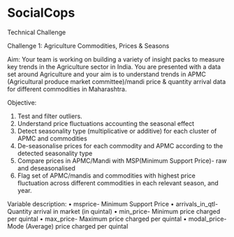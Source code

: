 # SocialCops
Technical Challenge

Challenge 1: Agriculture Commodities, Prices & Seasons

Aim: Your team is working on building a variety of insight packs to measure key trends in the Agriculture sector in India. You are presented with a data set around Agriculture and your aim is to understand trends in APMC (Agricultural produce market committee)/mandi price & quantity arrival data for different commodities in Maharashtra.

Objective:
1.	Test and filter outliers.
2.	Understand price fluctuations accounting the seasonal effect
1.	Detect seasonality type (multiplicative or additive) for each cluster of APMC and commodities
2.	De-seasonalise prices for each commodity and APMC according to the detected seasonality type
3.	Compare prices in APMC/Mandi with MSP(Minimum Support Price)- raw and deseasonalised
4.	Flag set of APMC/mandis and commodities with highest price fluctuation across different commodities in each relevant season, and year.


Variable description:
•	msprice- Minimum Support Price
•	arrivals_in_qtl- Quantity arrival in market (in quintal)
•	min_price- Minimum price charged per quintal
•	max_price- Maximum price charged per quintal
•	modal_price- Mode (Average) price charged per quintal
